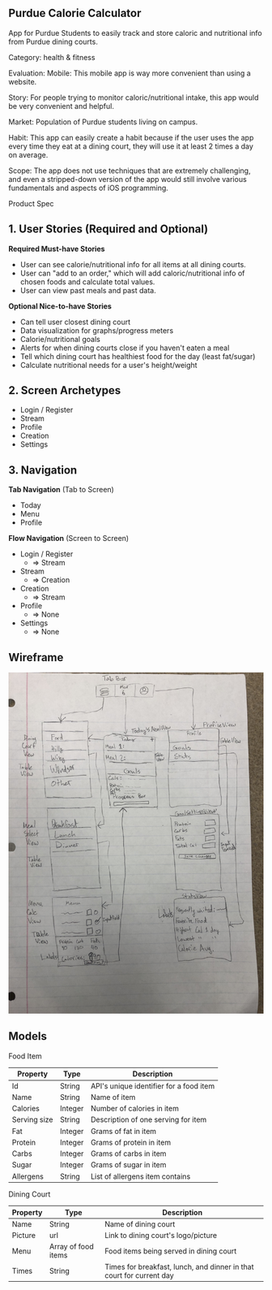 ## Purdue Calorie Calculator

App for Purdue Students to easily track and store caloric and nutritional info from Purdue dining courts.

Category: health & fitness

Evaluation:
Mobile: This mobile app is way more convenient than using a website.

Story: For people trying to monitor caloric/nutritional intake, this app would be very convenient and helpful. 

Market: Population of Purdue students living on campus.

Habit: This app can easily create a habit because if the user uses the app every time they eat at a dining court, they will use it at least 2 times a day on average.

Scope: The app does not use techniques that are extremely challenging, and even a stripped-down version of the app would still involve various fundamentals and aspects of iOS programming.

Product Spec
## 1. User Stories (Required and Optional)

**Required Must-have Stories**

 * User can see calorie/nutritional info for all items at all dining courts.
 * User can "add to an order," which will add caloric/nutritional info of chosen foods and calculate total values.
 * User can view past meals and past data.

**Optional Nice-to-have Stories**

 * Can tell user closest dining court
 * Data visualization for graphs/progress meters
 * Calorie/nutritional goals
 * Alerts for when dining courts close if you haven't eaten a meal
 * Tell which dining court has healthiest food for the day (least fat/sugar)
 * Calculate nutritional needs for a user's height/weight

## 2. Screen Archetypes

 * Login / Register
 * Stream
 * Profile
 * Creation
 * Settings

## 3. Navigation

**Tab Navigation** (Tab to Screen)

 * Today
 * Menu
 * Profile

**Flow Navigation** (Screen to Screen)

 * Login / Register
   * => Stream
 * Stream
   * => Creation
 * Creation
   * => Stream
 * Profile
   * => None
 * Settings
   * => None
   
## Wireframe

![Wireframe](https://github.com/purduenutritioncalculator/PurdueNutritionCalc/blob/master/iOS%20Wireframe.jpg)

## Models

Food Item

|Property|Type|Description|
|---|---|---|
|Id|String|API's unique identifier for a food item|
|Name|String|Name of item|
|Calories|Integer|Number of calories in item|
|Serving size|String|Description of one serving for item|
|Fat|Integer|Grams of fat in item|
|Protein|Integer|Grams of protein in item|
|Carbs|Integer|Grams of carbs in item|
|Sugar|Integer|Grams of sugar in item|
|Allergens|String|List of allergens item contains|

Dining Court

|Property|Type|Description|
|---|---|---|
|Name|String|Name of dining court|
|Picture|url|Link to dining court's logo/picture|
|Menu|Array of food items|Food items being served in dining court|
|Times|String|Times for breakfast, lunch, and dinner in that court for current day|

